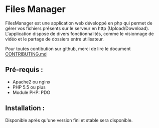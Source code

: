 # Files Manager
FilesManager est une application web développé en php qui permet de gérer vos fichiers présents sur le serveur en http (Upload/Download).
L'application dispose de divers fonctionnalités, comme le visionnage de vidéo et le partage de dossiers entre utilisateur.

Pour toutes contibution sur github, merci de lire le document [CONTRIBUTING.md](https://github.com/Horyzone/FilesManager/blob/master/CONTRIBUTING.md)

## Pré-requis :
- Apache2 ou nginx
- PHP 5.5 ou plus
- Module PHP: PDO

## Installation :
Disponible après qu'une version fini et stable sera disponible.
